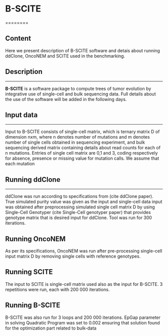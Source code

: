 # B-SCITE
========


## Content

Here we present description of B-SCITE software and detais about running ddClone, OncoNEM and SCITE used in the benchmarking.

## Description
--------------


**B-SCITE** is a software package to compute trees of tumor evolution by integrative use of single-cell and bulk sequencing data. Full details about the use of the software will be added in the following days.

## Input data
-------------

Input to B-SCITE consists of single-cell matrix, which is ternary matrix D of dimension nxm, where n denotes number of mutations and m denotes number of single cells obtained in sequencing experiment, and bulk sequencing derived matrix containing details about read counts for each of n mutations. Entries of single cell matrix are 0,1 and 3, coding respectively for absence, presence or missing value for mutation calls. We assume that each mutation 

## Running ddClone 
----------------------------------

ddClone was run according to specifications from (cite ddClone paper). True simulated purity value was given as the input and single-cell data input was obtained after preprocessing simulated single cell matrix D by using Single-Cell Genotyper (cite Single-Cell genotyper paper) that provides genotype matrix that is desired input for ddClone. Tool was run for 300 iterations. 

## Running OncoNEM

As per its specifications, OncoNEM was run after pre-processing single-cell input matrix D by removing single cells with reference genotypes. 

## Running SCITE

The input to SCITE is single-cell matrix used also as the input for B-SCITE. 3 repetitions were run, each with 200 000 iterations. 

## Running B-SCITE

B-SCITE was also run for 3 loops and 200 000 iterations. EpGap parameter in solving Quadratic Program was set to 0.002 ensuring that solution found for the optimization part related to bulk-data
